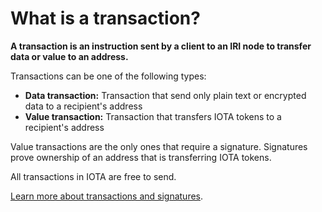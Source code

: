 # What is a transaction?

**A transaction is an instruction sent by a client to an IRI node to transfer data or value to an address.**

Transactions can be one of the following types:
* **Data transaction:** Transaction that send only plain text or encrypted data to a recipient's address
* **Value transaction:** Transaction that transfers IOTA tokens to a recipient's address

Value transactions are the only ones that require a signature. Signatures prove ownership of an address that is transferring IOTA tokens.

All transactions in IOTA are free to send.

[Learn more about transactions and signatures](root://iota-basics/overview.md).